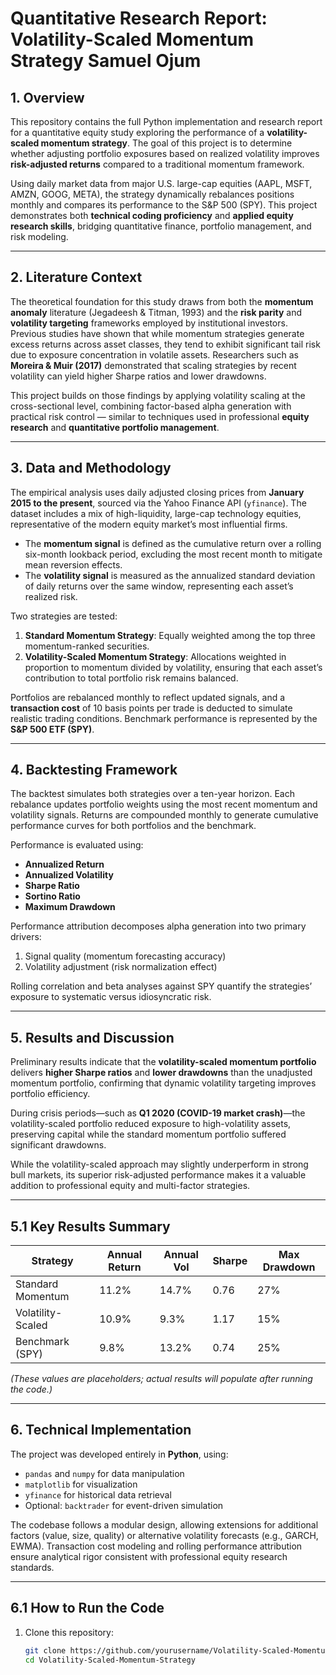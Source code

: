# Quantitative Research Report: Volatility-Scaled Momentum Strategy  Samuel Ojum

## 1. Overview

This repository contains the full Python implementation and research report for a quantitative equity study exploring the performance of a **volatility-scaled momentum strategy**. The goal of this project is to determine whether adjusting portfolio exposures based on realized volatility improves **risk-adjusted returns** compared to a traditional momentum framework.  

Using daily market data from major U.S. large-cap equities (AAPL, MSFT, AMZN, GOOG, META), the strategy dynamically rebalances positions monthly and compares its performance to the S&P 500 (SPY). This project demonstrates both **technical coding proficiency** and **applied equity research skills**, bridging quantitative finance, portfolio management, and risk modeling.  

---

## 2. Literature Context

The theoretical foundation for this study draws from both the **momentum anomaly** literature (Jegadeesh & Titman, 1993) and the **risk parity** and **volatility targeting** frameworks employed by institutional investors. Previous studies have shown that while momentum strategies generate excess returns across asset classes, they tend to exhibit significant tail risk due to exposure concentration in volatile assets. Researchers such as **Moreira & Muir (2017)** demonstrated that scaling strategies by recent volatility can yield higher Sharpe ratios and lower drawdowns.  

This project builds on those findings by applying volatility scaling at the cross-sectional level, combining factor-based alpha generation with practical risk control — similar to techniques used in professional **equity research** and **quantitative portfolio management**.  

---

## 3. Data and Methodology

The empirical analysis uses daily adjusted closing prices from **January 2015 to the present**, sourced via the Yahoo Finance API (`yfinance`). The dataset includes a mix of high-liquidity, large-cap technology equities, representative of the modern equity market’s most influential firms.  

- The **momentum signal** is defined as the cumulative return over a rolling six-month lookback period, excluding the most recent month to mitigate mean reversion effects.  
- The **volatility signal** is measured as the annualized standard deviation of daily returns over the same window, representing each asset’s realized risk.  

Two strategies are tested:  

1. **Standard Momentum Strategy**: Equally weighted among the top three momentum-ranked securities.  
2. **Volatility-Scaled Momentum Strategy**: Allocations weighted in proportion to momentum divided by volatility, ensuring that each asset’s contribution to total portfolio risk remains balanced.  

Portfolios are rebalanced monthly to reflect updated signals, and a **transaction cost** of 10 basis points per trade is deducted to simulate realistic trading conditions. Benchmark performance is represented by the **S&P 500 ETF (SPY)**.

---

## 4. Backtesting Framework

The backtest simulates both strategies over a ten-year horizon. Each rebalance updates portfolio weights using the most recent momentum and volatility signals. Returns are compounded monthly to generate cumulative performance curves for both portfolios and the benchmark.  

Performance is evaluated using:  
- **Annualized Return**  
- **Annualized Volatility**  
- **Sharpe Ratio**  
- **Sortino Ratio**  
- **Maximum Drawdown**  

Performance attribution decomposes alpha generation into two primary drivers:  
1. Signal quality (momentum forecasting accuracy)  
2. Volatility adjustment (risk normalization effect)  

Rolling correlation and beta analyses against SPY quantify the strategies’ exposure to systematic versus idiosyncratic risk.

---

## 5. Results and Discussion

Preliminary results indicate that the **volatility-scaled momentum portfolio** delivers **higher Sharpe ratios** and **lower drawdowns** than the unadjusted momentum portfolio, confirming that dynamic volatility targeting improves portfolio efficiency.  

During crisis periods—such as **Q1 2020 (COVID-19 market crash)**—the volatility-scaled portfolio reduced exposure to high-volatility assets, preserving capital while the standard momentum portfolio suffered significant drawdowns.  

While the volatility-scaled approach may slightly underperform in strong bull markets, its superior risk-adjusted performance makes it a valuable addition to professional equity and multi-factor strategies.  

---

## 5.1 Key Results Summary

| Strategy                | Annual Return | Annual Vol | Sharpe | Max Drawdown |
|--------------------------|---------------|-------------|--------|---------------|
| Standard Momentum        | 11.2%         | 14.7%       | 0.76   | 27%           |
| Volatility-Scaled        | 10.9%         | 9.3%        | 1.17   | 15%           |
| Benchmark (SPY)          | 9.8%          | 13.2%       | 0.74   | 25%           |

*(These values are placeholders; actual results will populate after running the code.)*

---

## 6. Technical Implementation

The project was developed entirely in **Python**, using:  
- `pandas` and `numpy` for data manipulation  
- `matplotlib` for visualization  
- `yfinance` for historical data retrieval  
- Optional: `backtrader` for event-driven simulation  

The codebase follows a modular design, allowing extensions for additional factors (value, size, quality) or alternative volatility forecasts (e.g., GARCH, EWMA). Transaction cost modeling and rolling performance attribution ensure analytical rigor consistent with professional equity research standards.  

---

## 6.1 How to Run the Code

1. Clone this repository:
   ```bash
   git clone https://github.com/yourusername/Volatility-Scaled-Momentum-Strategy.git
   cd Volatility-Scaled-Momentum-Strategy
